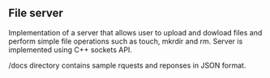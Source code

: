 ## File server

Implementation of a server that allows user to upload and dowload files and perform simple file operations such as touch, mkrdir and rm. Server is implemented using C++ sockets API.

/docs directory contains sample rquests and reponses in JSON format.
